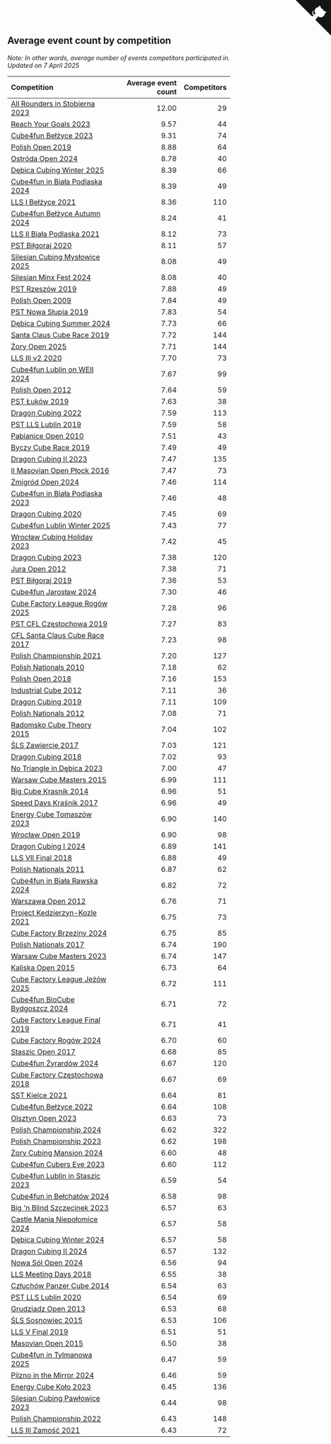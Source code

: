 ## Average event count by competition

*Note: In other words, average number of events competitors participated in.*
*Updated on  7 April 2025*

| Competition | Average event count | Competitors |
| :--- | ---: | ---: |
| [All Rounders in Stobierna 2023](https://www.worldcubeassociation.org/competitions/AllRoundersinStobierna2023) | 12.00 | 29 |  |
| [Reach Your Goals 2023](https://www.worldcubeassociation.org/competitions/ReachYourGoalsWroclaw2023) | 9.57 | 44 |  |
| [Cube4fun Bełżyce 2023](https://www.worldcubeassociation.org/competitions/Cube4funBelzyceMultiEvents2023) | 9.31 | 74 |  |
| [Polish Open 2019](https://www.worldcubeassociation.org/competitions/PolishOpen2019) | 8.88 | 64 |  |
| [Ostróda Open 2024](https://www.worldcubeassociation.org/competitions/OstrodaOpen2024) | 8.78 | 40 |  |
| [Dębica Cubing Winter 2025](https://www.worldcubeassociation.org/competitions/DebicaCubingWinter2025) | 8.39 | 66 |  |
| [Cube4fun in Biała Podlaska 2024](https://www.worldcubeassociation.org/competitions/Cube4funinBialaPodlaska2024) | 8.39 | 49 |  |
| [LLS I Bełżyce 2021](https://www.worldcubeassociation.org/competitions/LLSIBelzyce2021) | 8.36 | 110 |  |
| [Cube4fun Bełżyce Autumn 2024](https://www.worldcubeassociation.org/competitions/Cube4funBelzyceAutumn2024) | 8.24 | 41 |  |
| [LLS II Biała Podlaska 2021](https://www.worldcubeassociation.org/competitions/LLSIIBialaPodlaska2021) | 8.12 | 73 |  |
| [PST Biłgoraj 2020](https://www.worldcubeassociation.org/competitions/PSTBilgoraj2020) | 8.11 | 57 |  |
| [Silesian Cubing Mysłowice 2025](https://www.worldcubeassociation.org/competitions/SilesianCubingMyslowice2025) | 8.08 | 49 |  |
| [Silesian Minx Fest 2024](https://www.worldcubeassociation.org/competitions/SilesianMinxFest2024) | 8.08 | 40 |  |
| [PST Rzeszów 2019](https://www.worldcubeassociation.org/competitions/PSTRzeszow2019) | 7.88 | 49 |  |
| [Polish Open 2009](https://www.worldcubeassociation.org/competitions/PolishOpen2009) | 7.84 | 49 |  |
| [PST Nowa Słupia 2019](https://www.worldcubeassociation.org/competitions/PSTNowaSlupia2019) | 7.83 | 54 |  |
| [Dębica Cubing Summer 2024](https://www.worldcubeassociation.org/competitions/DebicaCubingSummer2024) | 7.73 | 66 |  |
| [Santa Claus Cube Race 2019](https://www.worldcubeassociation.org/competitions/SantaClausCubeRace2019) | 7.72 | 144 |  |
| [Żory Open 2025](https://www.worldcubeassociation.org/competitions/ZoryOpen2025) | 7.71 | 144 |  |
| [LLS III v2 2020](https://www.worldcubeassociation.org/competitions/LLSIIIv22020) | 7.70 | 73 |  |
| [Cube4fun Lublin on WEII 2024](https://www.worldcubeassociation.org/competitions/Cube4funLublinonWEII2024) | 7.67 | 99 |  |
| [Polish Open 2012](https://www.worldcubeassociation.org/competitions/PolishOpen2012) | 7.64 | 59 |  |
| [PST Łuków 2019](https://www.worldcubeassociation.org/competitions/PSTLukow2019) | 7.63 | 38 |  |
| [Dragon Cubing 2022](https://www.worldcubeassociation.org/competitions/DragonCubing2022) | 7.59 | 113 |  |
| [PST LLS Lublin 2019](https://www.worldcubeassociation.org/competitions/PSTLLSLublin2019) | 7.59 | 58 |  |
| [Pabianice Open 2010](https://www.worldcubeassociation.org/competitions/PabianiceOpen2010) | 7.51 | 43 |  |
| [Byczy Cube Race 2019](https://www.worldcubeassociation.org/competitions/ByczyCubeRace2019) | 7.49 | 49 |  |
| [Dragon Cubing II 2023](https://www.worldcubeassociation.org/competitions/DragonCubingII2023) | 7.47 | 135 |  |
| [II Masovian Open Płock 2016](https://www.worldcubeassociation.org/competitions/IIMasovianOpenPlock2016) | 7.47 | 73 |  |
| [Żmigród Open 2024](https://www.worldcubeassociation.org/competitions/ZmigrodOpen2024) | 7.46 | 114 |  |
| [Cube4fun in Biała Podlaska 2023](https://www.worldcubeassociation.org/competitions/Cube4funinBialaPodlaska2023) | 7.46 | 48 |  |
| [Dragon Cubing 2020](https://www.worldcubeassociation.org/competitions/DragonCubing2020) | 7.45 | 69 |  |
| [Cube4fun Lublin Winter 2025](https://www.worldcubeassociation.org/competitions/Cube4funLublinWinter2025) | 7.43 | 77 |  |
| [Wrocław Cubing Holiday 2023](https://www.worldcubeassociation.org/competitions/WroclawCubingHoliday2023) | 7.42 | 45 |  |
| [Dragon Cubing 2023](https://www.worldcubeassociation.org/competitions/DragonCubing2023) | 7.38 | 120 |  |
| [Jura Open 2012](https://www.worldcubeassociation.org/competitions/JuraOpen2012) | 7.38 | 71 |  |
| [PST Biłgoraj 2019](https://www.worldcubeassociation.org/competitions/PolishSpeedcubingTourBilgora2019) | 7.36 | 53 |  |
| [Cube4fun Jarosław 2024](https://www.worldcubeassociation.org/competitions/Cube4funLowLimitsJaroslaw2024) | 7.30 | 46 |  |
| [Cube Factory League Rogów 2025](https://www.worldcubeassociation.org/competitions/CubeFactoryLeagueRogow2025) | 7.28 | 96 |  |
| [PST CFL Częstochowa 2019](https://www.worldcubeassociation.org/competitions/PSTCFLCzestochowa2019) | 7.27 | 83 |  |
| [CFL Santa Claus Cube Race 2017](https://www.worldcubeassociation.org/competitions/CFLSantaClausCubeRace2017) | 7.23 | 98 |  |
| [Polish Championship 2021](https://www.worldcubeassociation.org/competitions/PolishChampionship2021) | 7.20 | 127 |  |
| [Polish Nationals 2010](https://www.worldcubeassociation.org/competitions/PolishNationals2010) | 7.18 | 62 |  |
| [Polish Open 2018](https://www.worldcubeassociation.org/competitions/PolishOpen2018) | 7.16 | 153 |  |
| [Industrial Cube 2012](https://www.worldcubeassociation.org/competitions/IndustrialCube2012) | 7.11 | 36 |  |
| [Dragon Cubing 2019](https://www.worldcubeassociation.org/competitions/DragonCubing2019) | 7.11 | 109 |  |
| [Polish Nationals 2012](https://www.worldcubeassociation.org/competitions/PolishNationals2012) | 7.08 | 71 |  |
| [Radomsko Cube Theory 2015](https://www.worldcubeassociation.org/competitions/Radomsko2015) | 7.04 | 102 |  |
| [ŚLS Zawiercie 2017](https://www.worldcubeassociation.org/competitions/SLSZawiercie2017) | 7.03 | 121 |  |
| [Dragon Cubing 2018](https://www.worldcubeassociation.org/competitions/DragonCubing2018) | 7.02 | 93 |  |
| [No Triangle in Dębica 2023](https://www.worldcubeassociation.org/competitions/NoTriangleinDebica2023) | 7.00 | 47 |  |
| [Warsaw Cube Masters 2015](https://www.worldcubeassociation.org/competitions/WarsawCubeMasters2015) | 6.99 | 111 |  |
| [Big Cube Krasnik 2014](https://www.worldcubeassociation.org/competitions/BigCubeKrasnik2014) | 6.96 | 51 |  |
| [Speed Days Kraśnik 2017](https://www.worldcubeassociation.org/competitions/SpeedDaysKrasnik2017) | 6.96 | 49 |  |
| [Energy Cube Tomaszów 2023](https://www.worldcubeassociation.org/competitions/EnergyCubeTomaszowMazowiecki2023) | 6.90 | 140 |  |
| [Wrocław Open 2019](https://www.worldcubeassociation.org/competitions/WroclawOpen2019) | 6.90 | 98 |  |
| [Dragon Cubing I 2024](https://www.worldcubeassociation.org/competitions/DragonCubingI2024) | 6.89 | 141 |  |
| [LLS VII Final 2018](https://www.worldcubeassociation.org/competitions/LLSVIIFinal2018) | 6.88 | 49 |  |
| [Polish Nationals 2011](https://www.worldcubeassociation.org/competitions/PolishNationals2011) | 6.87 | 62 |  |
| [Cube4fun in Biała Rawska 2024](https://www.worldcubeassociation.org/competitions/Cube4funinBialaRawska2024) | 6.82 | 72 |  |
| [Warszawa Open 2012](https://www.worldcubeassociation.org/competitions/WarsawaOpen2012) | 6.76 | 71 |  |
| [Project Kedzierzyn-Kozle 2021](https://www.worldcubeassociation.org/competitions/ProjectKedzierzynKozle2021) | 6.75 | 73 |  |
| [Cube Factory Brzeziny 2024](https://www.worldcubeassociation.org/competitions/CubeFactoryBrzeziny2024) | 6.75 | 85 |  |
| [Polish Nationals 2017](https://www.worldcubeassociation.org/competitions/PolishNationals2017) | 6.74 | 190 |  |
| [Warsaw Cube Masters 2023](https://www.worldcubeassociation.org/competitions/WarsawCubeMasters2023) | 6.74 | 147 |  |
| [Kaliska Open 2015](https://www.worldcubeassociation.org/competitions/KaliskaOpen2015) | 6.73 | 64 |  |
| [Cube Factory League Jeżów 2025](https://www.worldcubeassociation.org/competitions/CubeFactoryLeagueJezow2025) | 6.72 | 111 |  |
| [Cube4fun BioCube Bydgoszcz 2024](https://www.worldcubeassociation.org/competitions/Cube4funBioCubeBydgoszcz2024) | 6.71 | 72 |  |
| [Cube Factory League Final 2019](https://www.worldcubeassociation.org/competitions/CubeFactoryLeagueFinal2019) | 6.71 | 41 |  |
| [Cube Factory Rogów 2024](https://www.worldcubeassociation.org/competitions/CubeFactoryRogow2024) | 6.70 | 60 |  |
| [Staszic Open 2017](https://www.worldcubeassociation.org/competitions/StaszicOpen2017) | 6.68 | 85 |  |
| [Cube4fun Żyrardów 2024](https://www.worldcubeassociation.org/competitions/Cube4funCEZyrardow2024) | 6.67 | 120 |  |
| [Cube Factory Częstochowa 2018](https://www.worldcubeassociation.org/competitions/CubeFactoryCzestochowa2018) | 6.67 | 69 |  |
| [SST Kielce 2021](https://www.worldcubeassociation.org/competitions/SSTKielce2021) | 6.64 | 81 |  |
| [Cube4fun Bełżyce 2022](https://www.worldcubeassociation.org/competitions/Cube4funBelzyce2022) | 6.64 | 108 |  |
| [Olsztyn Open 2023](https://www.worldcubeassociation.org/competitions/OlsztynOpen2023) | 6.63 | 73 |  |
| [Polish Championship 2024](https://www.worldcubeassociation.org/competitions/PolishChampionship2024) | 6.62 | 322 |  |
| [Polish Championship 2023](https://www.worldcubeassociation.org/competitions/PolishChampionship2023) | 6.62 | 198 |  |
| [Żory Cubing Mansion 2024](https://www.worldcubeassociation.org/competitions/ZoryCubingMansion2024) | 6.60 | 48 |  |
| [Cube4fun Cubers Eve 2023](https://www.worldcubeassociation.org/competitions/Cube4funCubersEve2023) | 6.60 | 112 |  |
| [Cube4fun Lublin in Staszic 2023](https://www.worldcubeassociation.org/competitions/Cube4funLublininStaszic2023) | 6.59 | 54 |  |
| [Cube4fun in Bełchatów 2024](https://www.worldcubeassociation.org/competitions/Cube4funinBelchatow2024) | 6.58 | 98 |  |
| [Big 'n Blind Szczecinek 2023](https://www.worldcubeassociation.org/competitions/BignBlindSzczecinek2023) | 6.57 | 63 |  |
| [Castle Mania Niepołomice 2024](https://www.worldcubeassociation.org/competitions/CastleManiaNiepolomice2024) | 6.57 | 58 |  |
| [Dębica Cubing Winter 2024](https://www.worldcubeassociation.org/competitions/DebicaCubingWinter2024) | 6.57 | 58 |  |
| [Dragon Cubing II 2024](https://www.worldcubeassociation.org/competitions/DragonCubingII2024) | 6.57 | 132 |  |
| [Nowa Sól Open 2024](https://www.worldcubeassociation.org/competitions/NowaSolOpen2024) | 6.56 | 94 |  |
| [LLS Meeting Days 2018](https://www.worldcubeassociation.org/competitions/LLSMeetingDays2018) | 6.55 | 38 |  |
| [Człuchów Panzer Cube 2014](https://www.worldcubeassociation.org/competitions/CzluchowPanzerCube2014) | 6.54 | 63 |  |
| [PST LLS Lublin 2020](https://www.worldcubeassociation.org/competitions/PSTLLSLublin2020) | 6.54 | 69 |  |
| [Grudziadz Open 2013](https://www.worldcubeassociation.org/competitions/GrudziadzOpen2013) | 6.53 | 68 |  |
| [ŚLS Sosnowiec 2015](https://www.worldcubeassociation.org/competitions/SLSSosnowiec2015) | 6.53 | 106 |  |
| [LLS V Final 2019](https://www.worldcubeassociation.org/competitions/LLSVFinal2019) | 6.51 | 51 |  |
| [Masovian Open 2015](https://www.worldcubeassociation.org/competitions/MasovianOpen2015) | 6.50 | 38 |  |
| [Cube4fun in Tylmanowa 2025](https://www.worldcubeassociation.org/competitions/Cube4funinTylmanowa2025) | 6.47 | 59 |  |
| [Pilzno in the Mirror 2024](https://www.worldcubeassociation.org/competitions/PilznointheMirror2024) | 6.46 | 59 |  |
| [Energy Cube Koło 2023](https://www.worldcubeassociation.org/competitions/EnergyCubeKolo2023) | 6.45 | 136 |  |
| [Silesian Cubing Pawłowice 2023](https://www.worldcubeassociation.org/competitions/SilesianCubingPawlowice2023) | 6.44 | 98 |  |
| [Polish Championship 2022](https://www.worldcubeassociation.org/competitions/PolishChampionship2022) | 6.43 | 148 |  |
| [LLS III Zamość 2021](https://www.worldcubeassociation.org/competitions/LLSIIIZamosc2021) | 6.43 | 72 |  |


<a href="https://github.com/maxidragon/wca_statistics_pl" class="github-corner" aria-label="View source on Github"><svg width="80" height="80" viewBox="0 0 250 250" style="fill:#151513; color:#fff; position: absolute; top: 0; border: 0; right: 0;" aria-hidden="true"><path d="M0,0 L115,115 L130,115 L142,142 L250,250 L250,0 Z"></path><path d="M128.3,109.0 C113.8,99.7 119.0,89.6 119.0,89.6 C122.0,82.7 120.5,78.6 120.5,78.6 C119.2,72.0 123.4,76.3 123.4,76.3 C127.3,80.9 125.5,87.3 125.5,87.3 C122.9,97.6 130.6,101.9 134.4,103.2" fill="currentColor" style="transform-origin: 130px 106px;" class="octo-arm"></path><path d="M115.0,115.0 C114.9,115.1 118.7,116.5 119.8,115.4 L133.7,101.6 C136.9,99.2 139.9,98.4 142.2,98.6 C133.8,88.0 127.5,74.4 143.8,58.0 C148.5,53.4 154.0,51.2 159.7,51.0 C160.3,49.4 163.2,43.6 171.4,40.1 C171.4,40.1 176.1,42.5 178.8,56.2 C183.1,58.6 187.2,61.8 190.9,65.4 C194.5,69.0 197.7,73.2 200.1,77.6 C213.8,80.2 216.3,84.9 216.3,84.9 C212.7,93.1 206.9,96.0 205.4,96.6 C205.1,102.4 203.0,107.8 198.3,112.5 C181.9,128.9 168.3,122.5 157.7,114.1 C157.9,116.9 156.7,120.9 152.7,124.9 L141.0,136.5 C139.8,137.7 141.6,141.9 141.8,141.8 Z" fill="currentColor" class="octo-body"></path></svg></a><style>.github-corner:hover .octo-arm{animation:octocat-wave 560ms ease-in-out}@keyframes octocat-wave{0%,100%{transform:rotate(0)}20%,60%{transform:rotate(-25deg)}40%,80%{transform:rotate(10deg)}}@media (max-width:500px){.github-corner:hover .octo-arm{animation:none}.github-corner .octo-arm{animation:octocat-wave 560ms ease-in-out}}</style>
